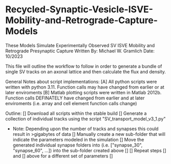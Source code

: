 # Recycled-Synaptic-Vesicle-ISVE-Mobility-and-Retrograde-Capture-Models
These Models Simulate Experimentally Observed SV ISVE Mobility and Retrograde Presynaptic Capture
Written By: Michael W. Gramlich
Date: 10/2023

This file will outline the workflow to follow in order to generate a bundle of single SV tracks on an axonal lattice and then calculate the flux and density.

General Notes about script implementations:
[A] All python scripts were written with python 3.11. Function calls may have changed from earlier or at later enviroments
[B] Matlab plotting scripts were written in Matlab 2012b. Function calls DEFINATELY have changed from earlier and at later enviroments (i.e. array and cell element function calls change)

Outline:
[] Download all scripts within the stable build
[] Generate a collection of individual tracks using the script "SV_transport_model_v3_1.py"
* Note: Depending upon the number of tracks and synapses this could result in >gigabytes of data
[] Manually create a new sub-folder that will indicate the parameters modeled in the simulation
[] Move the generated individual synapse folders into (i.e. ["synapse_30", "synapse_60", ...]) into the sub-folder created above [] 
[] Repeat steps [] and [] above for a different set of parameters
[] 
